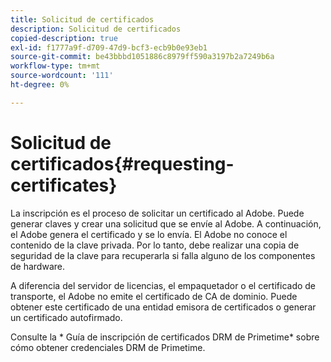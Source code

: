 ```yaml
---
title: Solicitud de certificados
description: Solicitud de certificados
copied-description: true
exl-id: f1777a9f-d709-47d9-bcf3-ecb9b0e93eb1
source-git-commit: be43bbbd1051886c8979ff590a3197b2a7249b6a
workflow-type: tm+mt
source-wordcount: '111'
ht-degree: 0%

---
```


# Solicitud de certificados{#requesting-certificates}

La inscripción es el proceso de solicitar un certificado al Adobe. Puede generar claves y crear una solicitud que se envíe al Adobe. A continuación, el Adobe genera el certificado y se lo envía. El Adobe no conoce el contenido de la clave privada. Por lo tanto, debe realizar una copia de seguridad de la clave para recuperarla si falla alguno de los componentes de hardware.

A diferencia del servidor de licencias, el empaquetador o el certificado de transporte, el Adobe no emite el certificado de CA de dominio. Puede obtener este certificado de una entidad emisora de certificados o generar un certificado autofirmado.

Consulte la * Guía de inscripción de certificados DRM de Primetime* sobre cómo obtener credenciales DRM de Primetime.
